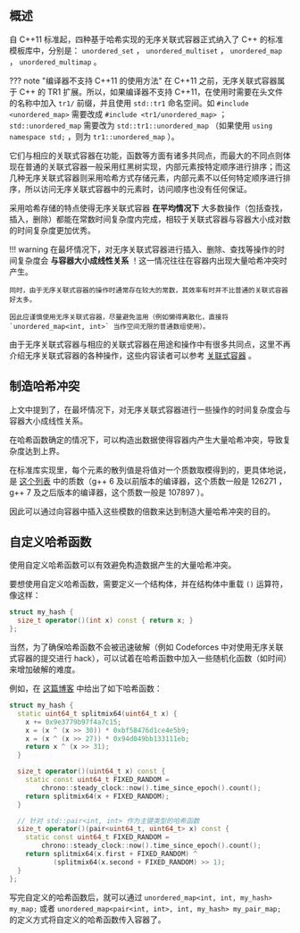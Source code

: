 ## 概述

自 C++11 标准起，四种基于哈希实现的无序关联式容器正式纳入了 C++ 的标准模板库中，分别是： `unordered_set` ， `unordered_multiset` ， `unordered_map` ， `unordered_multimap` 。

??? note "编译器不支持 C++11 的使用方法"
    在 C++11 之前，无序关联式容器属于 C++ 的 TR1 扩展。所以，如果编译器不支持 C++11，在使用时需要在头文件的名称中加入 `tr1/` 前缀，并且使用 `std::tr1` 命名空间。如 `#include <unordered_map>` 需要改成 `#include <tr1/unordered_map>` ； `std::unordered_map` 需要改为 `std::tr1::unordered_map` （如果使用 `using namespace std;` ，则为 `tr1::unordered_map` ）。

它们与相应的关联式容器在功能，函数等方面有诸多共同点，而最大的不同点则体现在普通的关联式容器一般采用红黑树实现，内部元素按特定顺序进行排序；而这几种无序关联式容器则采用哈希方式存储元素，内部元素不以任何特定顺序进行排序，所以访问无序关联式容器中的元素时，访问顺序也没有任何保证。

采用哈希存储的特点使得无序关联式容器 **在平均情况下** 大多数操作（包括查找，插入，删除）都能在常数时间复杂度内完成，相较于关联式容器与容器大小成对数的时间复杂度更加优秀。

!!! warning
    在最坏情况下，对无序关联式容器进行插入、删除、查找等操作的时间复杂度会 **与容器大小成线性关系** ！这一情况往往在容器内出现大量哈希冲突时产生。
    
    同时，由于无序关联式容器的操作时通常存在较大的常数，其效率有时并不比普通的关联式容器好太多。
    
    因此应谨慎使用无序关联式容器，尽量避免滥用（例如懒得离散化，直接将 `unordered_map<int, int>` 当作空间无限的普通数组使用）。

由于无序关联式容器与相应的关联式容器在用途和操作中有很多共同点，这里不再介绍无序关联式容器的各种操作，这些内容读者可以参考 [关联式容器](./associative-container.md) 。

## 制造哈希冲突

上文中提到了，在最坏情况下，对无序关联式容器进行一些操作的时间复杂度会与容器大小成线性关系。

在哈希函数确定的情况下，可以构造出数据使得容器内产生大量哈希冲突，导致复杂度达到上界。

在标准库实现里，每个元素的散列值是将值对一个质数取模得到的，更具体地说，是 [这个列表](https://github.com/gcc-mirror/gcc/blob/gcc-8_1_0-release/libstdc++-v3/src/shared/hashtable-aux.cc) 中的质数（g++ 6 及以前版本的编译器，这个质数一般是 $126271$ ，g++ 7 及之后版本的编译器，这个质数一般是 $107897$ ）。

因此可以通过向容器中插入这些模数的倍数来达到制造大量哈希冲突的目的。

## 自定义哈希函数

使用自定义哈希函数可以有效避免构造数据产生的大量哈希冲突。

要想使用自定义哈希函数，需要定义一个结构体，并在结构体中重载 `()` 运算符，像这样：

```cpp
struct my_hash {
  size_t operator()(int x) const { return x; }
};
```

当然，为了确保哈希函数不会被迅速破解（例如 Codeforces 中对使用无序关联式容器的提交进行 hack），可以试着在哈希函数中加入一些随机化函数（如时间）来增加破解的难度。

例如，在 [这篇博客](https://codeforces.com/blog/entry/62393) 中给出了如下哈希函数：

```cpp
struct my_hash {
  static uint64_t splitmix64(uint64_t x) {
    x += 0x9e3779b97f4a7c15;
    x = (x ^ (x >> 30)) * 0xbf58476d1ce4e5b9;
    x = (x ^ (x >> 27)) * 0x94d049bb133111eb;
    return x ^ (x >> 31);
  }

  size_t operator()(uint64_t x) const {
    static const uint64_t FIXED_RANDOM =
        chrono::steady_clock::now().time_since_epoch().count();
    return splitmix64(x + FIXED_RANDOM);
  }

  // 针对 std::pair<int, int> 作为主键类型的哈希函数
  size_t operator()(pair<uint64_t, uint64_t> x) const {
    static const uint64_t FIXED_RANDOM =
        chrono::steady_clock::now().time_since_epoch().count();
    return splitmix64(x.first + FIXED_RANDOM) ^
           (splitmix64(x.second + FIXED_RANDOM) >> 1);
  }
};
```

写完自定义的哈希函数后，就可以通过 `unordered_map<int, int, my_hash> my_map;` 或者 `unordered_map<pair<int, int>, int, my_hash> my_pair_map;` 的定义方式将自定义的哈希函数传入容器了。
